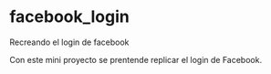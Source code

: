 # facebook_login
Recreando el login de facebook

Con este mini proyecto se prentende replicar el login de Facebook.
